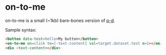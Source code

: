 # on-to-me

on-to-me is a small (~1kb) bare-bones version of [p-d](https://github.com/bahrus/p-et-alia).

Sample syntax:

```html
<button data-test=hello>My button</button>
<on-to-me on=click to=[-text-content] val=target.dataset.test m=1></on-to-me>
<div -text-content></div>
```